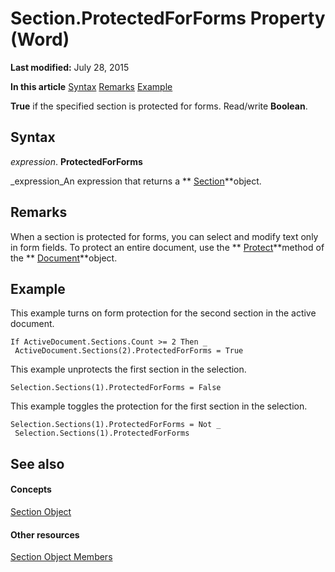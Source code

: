 
# Section.ProtectedForForms Property (Word)

 **Last modified:** July 28, 2015

 **In this article**
 [Syntax](#sectionSection0)
 [Remarks](#sectionSection1)
 [Example](#sectionSection2)


 **True** if the specified section is protected for forms. Read/write **Boolean**.


## Syntax
<a name="sectionSection0"> </a>

 _expression_. **ProtectedForForms**

 _expression_An expression that returns a  ** [Section](3fe563d8-fc05-c17a-e67b-c50eea7e7f13.md)**object.


## Remarks
<a name="sectionSection1"> </a>

When a section is protected for forms, you can select and modify text only in form fields. To protect an entire document, use the  ** [Protect](http://msdn.microsoft.com/library/8269051e-7952-7dc0-c7d8-cbf5ff711e38%28Office.15%29.aspx)**method of the  ** [Document](8d83487a-2345-a036-a916-971c9db5b7fb.md)**object.


## Example
<a name="sectionSection2"> </a>

This example turns on form protection for the second section in the active document.


```
If ActiveDocument.Sections.Count >= 2 Then _ 
 ActiveDocument.Sections(2).ProtectedForForms = True
```

This example unprotects the first section in the selection.




```
Selection.Sections(1).ProtectedForForms = False
```

This example toggles the protection for the first section in the selection.




```
Selection.Sections(1).ProtectedForForms = Not _ 
 Selection.Sections(1).ProtectedForForms
```


## See also
<a name="sectionSection2"> </a>


#### Concepts


 [Section Object](3fe563d8-fc05-c17a-e67b-c50eea7e7f13.md)
#### Other resources


 [Section Object Members](bcfdb17e-6f7b-2b21-9f63-7aaca69bd727.md)
